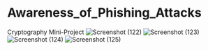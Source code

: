 # Awareness_of_Phishing_Attacks
Cryptography Mini-Project
![Screenshot (122)](https://github.com/240803PALAK/Awareness_of_Phishing_Attacks/assets/109951748/c6d2e052-3c49-4868-8afe-e731e35f8a11)
![Screenshot (123)](https://github.com/240803PALAK/Awareness_of_Phishing_Attacks/assets/109951748/dd2877b1-c4bb-4a92-ad51-0405325d2aa8)
![Screenshot (124)](https://github.com/240803PALAK/Awareness_of_Phishing_Attacks/assets/109951748/aee86fe6-e099-4624-9f3f-da67c81ce5ca)
![Screenshot (125)](https://github.com/240803PALAK/Awareness_of_Phishing_Attacks/assets/109951748/cd511279-b342-4d50-bc42-2b1eea272cf1)
